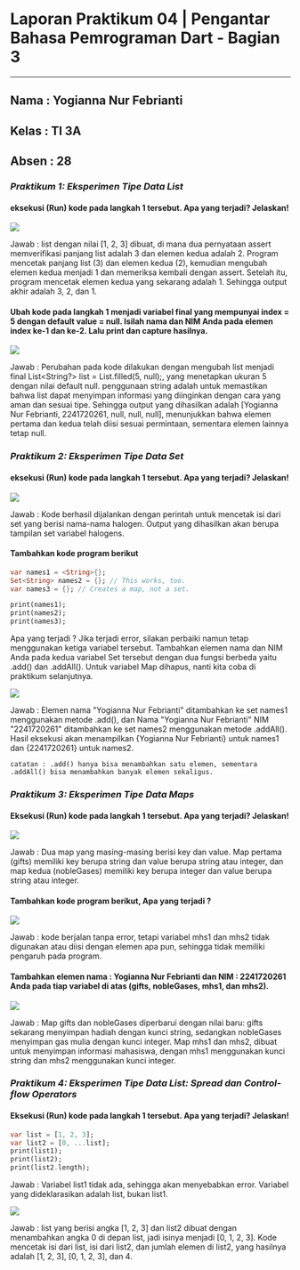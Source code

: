 # **Laporan Praktikum 04 | Pengantar Bahasa Pemrograman Dart - Bagian 3**
---

## Nama  : Yogianna Nur Febrianti
## Kelas : TI 3A
## Absen : 28

### *Praktikum 1: Eksperimen Tipe Data List*

#### eksekusi (Run) kode pada langkah 1 tersebut. Apa yang terjadi? Jelaskan!

<img src = img/coba1.png>

Jawab : list dengan nilai [1, 2, 3] dibuat, di mana dua pernyataan assert memverifikasi panjang list adalah 3 dan elemen kedua adalah 2. Program mencetak panjang list (3) dan elemen kedua (2), kemudian mengubah elemen kedua menjadi 1 dan memeriksa kembali dengan assert. Setelah itu, program mencetak elemen kedua yang sekarang adalah 1. Sehingga output akhir adalah 3, 2, dan 1.

#### Ubah kode pada langkah 1 menjadi variabel final yang mempunyai index = 5 dengan default value = null. Isilah nama dan NIM Anda pada elemen index ke-1 dan ke-2. Lalu print dan capture hasilnya.

<img src = img/coba1a.png>

Jawab : Perubahan pada kode dilakukan dengan mengubah list menjadi final List<String?> list = List.filled(5, null);, yang menetapkan ukuran 5 dengan nilai default null.  penggunaan string adalah untuk memastikan bahwa list dapat menyimpan informasi yang diinginkan dengan cara yang aman dan sesuai tipe. Sehingga output yang dihasilkan adalah [Yogianna Nur Febrianti, 2241720261, null, null, null], menunjukkan bahwa elemen pertama dan kedua telah diisi sesuai permintaan, sementara elemen lainnya tetap null.

### *Praktikum 2: Eksperimen Tipe Data Set*

#### eksekusi (Run) kode pada langkah 1 tersebut. Apa yang terjadi? Jelaskan!

<img src = img/cobaprak2.png>

Jawab : Kode berhasil dijalankan dengan perintah untuk mencetak isi dari set yang berisi nama-nama halogen. Output yang dihasilkan akan berupa tampilan set variabel halogens.

#### Tambahkan kode program berikut
```dart
var names1 = <String>{};
Set<String> names2 = {}; // This works, too.
var names3 = {}; // Creates a map, not a set.

print(names1);
print(names2);
print(names3);
```

Apa yang terjadi ? Jika terjadi error, silakan perbaiki namun tetap menggunakan ketiga variabel tersebut. Tambahkan elemen nama dan NIM Anda pada kedua variabel Set tersebut dengan dua fungsi berbeda yaitu .add() dan .addAll(). Untuk variabel Map dihapus, nanti kita coba di praktikum selanjutnya.

<img src = img/cobaprak2a.png>

Jawab : Elemen nama "Yogianna Nur Febrianti" ditambahkan ke set names1 menggunakan metode .add(), dan Nama "Yogianna Nur Febrianti" NIM "2241720261" ditambahkan ke set names2 menggunakan metode .addAll(). Hasil eksekusi akan menampilkan {Yogianna Nur Febrianti} untuk names1 dan {2241720261} untuk names2.

    catatan : .add() hanya bisa menambahkan satu elemen, sementara .addAll() bisa menambahkan banyak elemen sekaligus.

### *Praktikum 3: Eksperimen Tipe Data Maps*

#### Eksekusi (Run) kode pada langkah 1 tersebut. Apa yang terjadi? Jelaskan!

<img src = img/cobaprak3.png>

Jawab : Dua map yang masing-masing berisi key dan value. Map pertama (gifts) memiliki key berupa string dan value berupa string atau integer, dan map kedua (nobleGases) memiliki key berupa integer dan value berupa string atau integer.

#### Tambahkan kode program berikut, Apa yang terjadi ?

<img src = img/cobaprak3a.png>

Jawab :  kode berjalan tanpa error, tetapi variabel mhs1 dan mhs2 tidak digunakan atau diisi dengan elemen apa pun, sehingga tidak memiliki pengaruh pada program. 

#### Tambahkan elemen nama : Yogianna Nur Febrianti dan NIM : 2241720261 Anda pada tiap variabel di atas (gifts, nobleGases, mhs1, dan mhs2). 

<img src = img/cobaprak3b.png>

Jawab : Map gifts dan nobleGases diperbarui dengan nilai baru: gifts sekarang menyimpan hadiah dengan kunci string, sedangkan nobleGases menyimpan gas mulia dengan kunci integer. Map mhs1 dan mhs2, dibuat untuk menyimpan informasi mahasiswa, dengan mhs1 menggunakan kunci string dan mhs2 menggunakan kunci integer.

### *Praktikum 4: Eksperimen Tipe Data List: Spread dan Control-flow Operators*

#### Eksekusi (Run) kode pada langkah 1 tersebut. Apa yang terjadi? Jelaskan!

```dart
var list = [1, 2, 3];
var list2 = [0, ...list];
print(list1);
print(list2);
print(list2.length);
```
Jawab : Variabel list1 tidak ada, sehingga akan menyebabkan error. Variabel yang dideklarasikan adalah list, bukan list1.

<img src = img/cobaprak4.png>

Jawab : list yang berisi angka [1, 2, 3] dan list2 dibuat dengan menambahkan angka 0 di depan list, jadi isinya menjadi [0, 1, 2, 3]. Kode mencetak isi dari list, isi dari list2, dan jumlah elemen di list2, yang hasilnya adalah [1, 2, 3], [0, 1, 2, 3], dan 4.